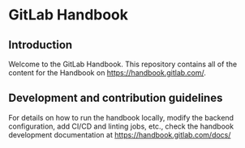 # GitLab Handbook

## Introduction

Welcome to the GitLab Handbook.  This repository contains all of the content
for the Handbook on <https://handbook.gitlab.com/>.

## Development and contribution guidelines

For details on how to run the handbook locally, modify the backend configuration,
add CI/CD and linting jobs, etc., check the handbook development documentation at
<https://handbook.gitlab.com/docs/>


